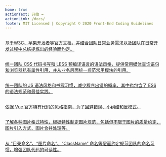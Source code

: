 ```yaml
---
home: true
actionText: 开始 →
actionLink: /docs/
footer: MIT Licensed | Copyright © 2020 Front-End Coding Guidelines
---
```


<div class="features">
  <a class="feature" href="/docs/html/code.html">
    <h2><vp-icon name="html" /></h2>
    <p>基于W3C、苹果开发者等官方文档，并结合团队日常业务需求以及团队在日常开发过程中总结提炼出的经验而约定。</p>
  </a>
  <a class="feature" href="/docs/css/code.html">
    <h2><vp-icon name="css" /></h2>
    <p>统一团队 CSS 代码书写和 LESS 预编译语言的语法风格，提供常用媒体查询语句和浏览器私有属性引用，并从业务层面统一规范常用模块的引用。</p>
  </a>
  <a class="feature" href="/docs/javascript/code.html">
    <h2><vp-icon name="javascript" /></h2>
    <p>统一团队的 JS 语法风格和书写习惯，减少程序出错的概率，其中也包含了 ES6 的语法规范和最佳实践。</p>
  </a>
  <a class="feature" href="/docs/vue/code.html">
    <h2><vp-icon name="vue" /></h2>
    <p>依据 Vue 官方特有代码的风格指南，为了回避错误、小纠结和反模式。</p>
  </a>
  <a class="feature" href="/docs/image/format.html">
    <h2><vp-icon name="image" /></h2>
    <p>了解各种图片格式特性，根据特性制定图片规范，包括但不限于图片的质量约定、图片引入方式、图片合并处理等。</p>
  </a>
  <a class="feature" href="/docs/name/classname.html">
    <h2><vp-icon name="file" /></h2>
    <p>从 “目录命名”、“图片命名”、“ClassName” 命名等层面约定规范团队的命名习惯，增强团队代码的可读性。</p>
  </a>
</div>
